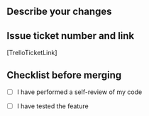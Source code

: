 ## Describe your changes

## Issue ticket number and link
[TrelloTicketLink]

## Checklist before merging
- [ ] I have performed a self-review of my code
- [ ] I have tested the feature

